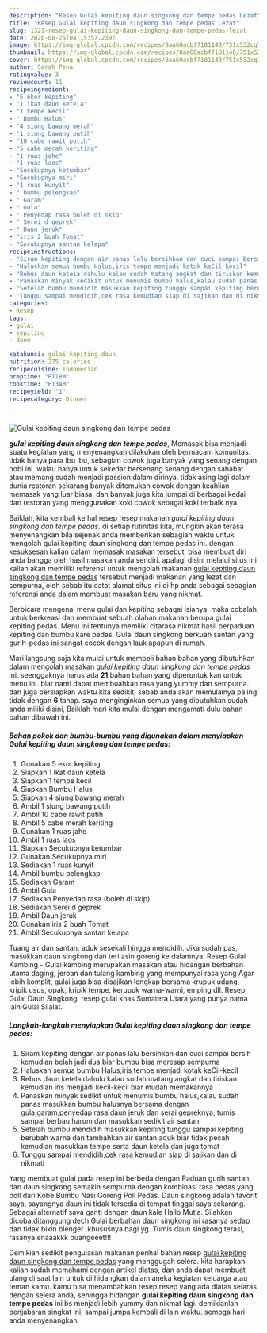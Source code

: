 ```yaml
---
description: "Resep Gulai kepiting daun singkong dan tempe pedas Lezat"
title: "Resep Gulai kepiting daun singkong dan tempe pedas Lezat"
slug: 1321-resep-gulai-kepiting-daun-singkong-dan-tempe-pedas-lezat
date: 2020-08-25T04:15:57.239Z
image: https://img-global.cpcdn.com/recipes/8aa60acbf7181140/751x532cq70/gulai-kepiting-daun-singkong-dan-tempe-pedas-foto-resep-utama.jpg
thumbnail: https://img-global.cpcdn.com/recipes/8aa60acbf7181140/751x532cq70/gulai-kepiting-daun-singkong-dan-tempe-pedas-foto-resep-utama.jpg
cover: https://img-global.cpcdn.com/recipes/8aa60acbf7181140/751x532cq70/gulai-kepiting-daun-singkong-dan-tempe-pedas-foto-resep-utama.jpg
author: Sarah Pena
ratingvalue: 3
reviewcount: 11
recipeingredient:
- "5 ekor kepiting"
- "1 ikat daun ketela"
- "1 tempe kecil"
- " Bumbu Halus"
- "4 siung bawang merah"
- "1 siung bawang putih"
- "10 cabe rawit putih"
- "5 cabe merah keriting"
- "1 ruas jahe"
- "1 ruas laos"
- "Secukupnya ketumbar"
- "Secukupnya miri"
- "1 ruas kunyit"
- " bumbu pelengkap"
- " Garam"
- " Gula"
- " Penyedap rasa boleh di skip"
- " Serei d geprek"
- " Daun jeruk"
- "iris 2 buah Tomat"
- "Secukupnya santan kelapa"
recipeinstructions:
- "Siram kepiting dengan air panas lalu bersihkan dan cuci sampai bersih kemudian belah jadi dua biar bumbu bisa meresap sempurna"
- "Haluskan semua bumbu Halus,iris tempe menjadi kotak keCil-kecil"
- "Rebus daun ketela dahulu kalau sudah matang angkat dan tiriskan kemudian iris menjjadi kecil-kecil biar mudah memakannya"
- "Panaskan minyak sedikit untuk menumis bumbu halus,kalau sudah panas masukkan bumbu halusnya bersama dengan gula,garam,penyedap rasa,daun jeruk dan serai gepreknya, tumis sampai berbau harum dan masukkan sedikit air santan"
- "Setelah bumbu mendidih masukkan kepiting tunggu sampai kepiting berubah warna dan tambahkan air santan aduk biar tidak pecah kemudian masukkan tempe serta daun ketela dan juga tomat"
- "Tunggu sampai mendidih,cek rasa kemudian siap di sajikan dan di nikmati"
categories:
- Resep
tags:
- gulai
- kepiting
- daun

katakunci: gulai kepiting daun 
nutrition: 275 calories
recipecuisine: Indonesian
preptime: "PT18M"
cooktime: "PT34M"
recipeyield: "1"
recipecategory: Dinner

---
```



![Gulai kepiting daun singkong dan tempe pedas](https://img-global.cpcdn.com/recipes/8aa60acbf7181140/751x532cq70/gulai-kepiting-daun-singkong-dan-tempe-pedas-foto-resep-utama.jpg)

<b><i>gulai kepiting daun singkong dan tempe pedas</i></b>, Memasak bisa menjadi suatu kegiatan yang menyenangkan dilakukan oleh bermacam komunitas. tidak hanya para ibu ibu, sebagian cowok juga banyak yang senang dengan hobi ini. walau hanya untuk sekedar bersenang senang dengan sahabat atau memang sudah menjadi passion dalam dirinya. tidak asing lagi dalam dunia restoran sekarang banyak ditemukan cowok dengan keahlian memasak yang luar biasa, dan banyak juga kita jumpai di berbagai kedai dan restoran yang menggunakan koki cowok sebagai koki terbaik nya.

Baiklah, kita kembali ke hal resep resep makanan <i>gulai kepiting daun singkong dan tempe pedas</i>. di setiap rutinitas kita, mungkin akan terasa menyenangkan bila sejenak anda memberikan sebagian waktu untuk mengolah gulai kepiting daun singkong dan tempe pedas ini. dengan kesuksesan kalian dalam memasak masakan tersebut, bisa membuat diri anda bangga oleh hasil masakan anda sendiri. apalagi disini melalui situs ini kalian akan memiliki referensi untuk mengolah makanan <u>gulai kepiting daun singkong dan tempe pedas</u> tersebut menjadi makanan yang lezat dan sempurna, oleh sebab itu catat alamat situs ini di hp anda sebagai sebagian referensi anda dalam membuat masakan baru yang nikmat.

Berbicara mengenai menu gulai dan kepiting sebagai isianya, maka cobalah untuk berkreasi dan membuat sebuah olahan makanan berupa gulai kepiting pedas. Menu ini tentunya memiliki citarasa nikmat hasil perpaduan kepiting dan bumbu kare pedas. Gulai daun singkong berkuah santan yang gurih-pedas ini sangat cocok dengan lauk apapun di rumah.


Mari langsung saja kita mulai untuk membeli bahan bahan yang dibutuhkan dalam mengolah masakan <u><i>gulai kepiting daun singkong dan tempe pedas</i></u> ini. seenggaknya harus ada <b>21</b> bahan bahan yang diperuntuk kan untuk menu ini. biar nanti dapat membuahkan rasa yang yummy dan sempurna. dan juga persiapkan waktu kita sedikit, sebab anda akan memulainya paling tidak dengan <b>6</b> tahap. saya menginginkan semua yang dibutuhkan sudah anda miliki disini, Baiklah mari kita mulai dengan mengamati dulu bahan bahan dibawah ini.

<!--inarticleads1-->

##### Bahan pokok dan bumbu-bumbu yang digunakan dalam menyiapkan Gulai kepiting daun singkong dan tempe pedas:

1. Gunakan 5 ekor kepiting
1. Siapkan 1 ikat daun ketela
1. Siapkan 1 tempe kecil
1. Siapkan  Bumbu Halus
1. Siapkan 4 siung bawang merah
1. Ambil 1 siung bawang putih
1. Ambil 10 cabe rawit putih
1. Ambil 5 cabe merah keriting
1. Gunakan 1 ruas jahe
1. Ambil 1 ruas laos
1. Siapkan Secukupnya ketumbar
1. Gunakan Secukupnya miri
1. Sediakan 1 ruas kunyit
1. Ambil  bumbu pelengkap
1. Sediakan  Garam
1. Ambil  Gula
1. Sediakan  Penyedap rasa (boleh di skip)
1. Sediakan  Serei d geprek
1. Ambil  Daun jeruk
1. Gunakan iris 2 buah Tomat
1. Ambil Secukupnya santan kelapa


Tuang air dan santan, aduk sesekali hingga mendidih. Jika sudah pas, masukkan daun singkong dan teri asin goreng ke dalamnya. Resep Gulai Kambing - Gulai kambing merupakan masakan atau hidangan berbahan utama daging, jeroan dan tulang kambing yang mempunyai rasa yang Agar lebih komplit, gulai juga bisa disajikan lengkap bersama krupuk udang, kripik usus, opak, kripik tempe, kerupuk warna-warni, emping dll. Resep Gulai Daun Singkong, resep gulai khas Sumatera Utara yang punya nama lain Gulai Silalat. 

<!--inarticleads2-->

##### Langkah-langkah menyiapkan Gulai kepiting daun singkong dan tempe pedas:

1. Siram kepiting dengan air panas lalu bersihkan dan cuci sampai bersih kemudian belah jadi dua biar bumbu bisa meresap sempurna
1. Haluskan semua bumbu Halus,iris tempe menjadi kotak keCil-kecil
1. Rebus daun ketela dahulu kalau sudah matang angkat dan tiriskan kemudian iris menjjadi kecil-kecil biar mudah memakannya
1. Panaskan minyak sedikit untuk menumis bumbu halus,kalau sudah panas masukkan bumbu halusnya bersama dengan gula,garam,penyedap rasa,daun jeruk dan serai gepreknya, tumis sampai berbau harum dan masukkan sedikit air santan
1. Setelah bumbu mendidih masukkan kepiting tunggu sampai kepiting berubah warna dan tambahkan air santan aduk biar tidak pecah kemudian masukkan tempe serta daun ketela dan juga tomat
1. Tunggu sampai mendidih,cek rasa kemudian siap di sajikan dan di nikmati


Yang membuat gulai pada resep ini berbeda dengan Paduan gurih santan dan daun singkong semakin sempurna dengan kombinasi rasa pedas yang poll dari Kobe Bumbu Nasi Goreng Poll Pedas. Daun singkong adalah favorit saya, sayangnya daun ini tidak tersedia di tempat tinggal saya sekarang. Sebagai alternatif saya ganti dengan daun kale Hallo Mutia. Silahkan dicoba.ditanggung dech Gulai berbahan daun singkong ini rasanya sedap dan tidak bikin blenger .khususnya bagi yg. Tumis daun singkong terasi, rasanya enaaakkk buangeeet!!! 

Demikian sedikit pengulasan makanan perihal bahan resep <u>gulai kepiting daun singkong dan tempe pedas</u> yang menggugah selera. kita harapkan kalian sudah memahami dengan artikel diatas, dan anda dapat membuat ulang di saat lain untuk di hidangkan dalam aneka kegiatan keluarga atau teman kamu. kamu bisa menambahkan resep resep yang ada diatas selaras dengan selera anda, sehingga hidangan <b>gulai kepiting daun singkong dan tempe pedas</b> ini bs menjadi lebih yummy dan nikmat lagi. demikianlah penjabaran singkat ini, sampai jumpa kembali di lain waktu. semoga hari anda menyenangkan.
